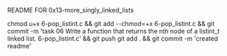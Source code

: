 README FOR 0x13-more_singly_linked_lists

chmod u+x 6-pop_listint.c && git add --chmod=+x 6-pop_listint.c && git commit -m 'task 06 Write a function that returns the nth node of a listint_t linked list. 6-pop_listint.c' && git push
git add . && git commit -m 'created readme'
